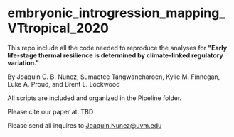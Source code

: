 # embryonic_introgression_mapping_VTtropical_2020

This repo include all the code needed to reproduce the analyses for **"Early life-stage thermal resilience is determined by climate-linked regulatory variation."** 

By Joaquin C. B. Nunez, Sumaetee Tangwancharoen, Kylie M. Finnegan, Luke A. Proud, and Brent L. Lockwood

All scripts are included and organized in the Pipeline folder.

Please cite our paper at: TBD

Please send all inquires to Joaquin.Nunez@uvm.edu

 